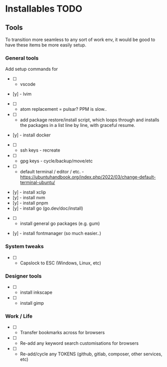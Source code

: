 # Installables TODO

## Tools
To transition more seamless to any sort of work env, it would be good to have
these items be more easily setup.

### General tools
Add setup commands for
- [ ] - vscode
- [y] - lvim
- [ ] - atom replacement = pulsar? PPM is slow..
- [ ] - add package restore/install script, which loops through and installs the
        packages in a list line by line, with graceful resume.
- [y] - install docker
- [ ] - ssh keys - recreate
- [ ] - gpg keys - cycle/backup/move/etc
- [ ] - default terminal / editor / etc. - https://ubuntuhandbook.org/index.php/2022/03/change-default-terminal-ubuntu/
- [y] - install xclip
- [y] - install nvm
- [y] - install pnpm
- [y] - install go (go.dev/doc/install)
- [ ] - install general go packages (e.g. gum)
- [y] - install fontmanager (so much easier..)

### System tweaks
- [ ] - Capslock to ESC (Windows, Linux, etc)

### Designer tools
- [ ] - install inkscape
- [ ] - install gimp

### Work / Life
- [ ] - Transfer bookmarks across for browsers
- [ ] - Re-add any keyword search customisations for browsers
- [ ] - Re-add/cycle any TOKENS (github, gitlab, composer, other services, etc)

